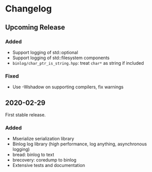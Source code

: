 # Changelog

## Upcoming Release

### Added

 - Support logging of std::optional
 - Support logging of std::filesystem components
 - `binlog/char_ptr_is_string.hpp`: treat `char*` as string if included

### Fixed

 - Use -Wshadow on supporting compilers, fix warnings

## 2020-02-29

First stable release.

### Added

 - Mserialize serialization library
 - Binlog log library (high performance, log anything, asynchronous logging)
 - bread: binlog to text
 - brecovery: coredump to binlog
 - Extensive tests and documentation
